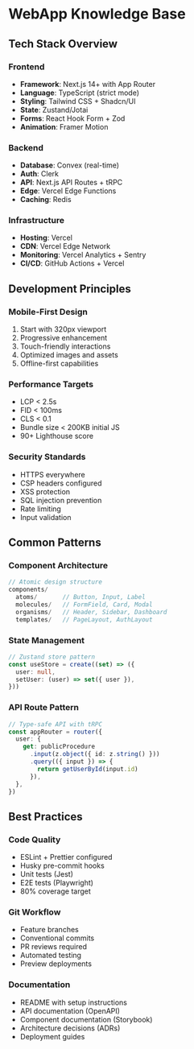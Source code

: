 # WebApp Knowledge Base

## Tech Stack Overview

### Frontend
- **Framework**: Next.js 14+ with App Router
- **Language**: TypeScript (strict mode)
- **Styling**: Tailwind CSS + Shadcn/UI
- **State**: Zustand/Jotai
- **Forms**: React Hook Form + Zod
- **Animation**: Framer Motion

### Backend
- **Database**: Convex (real-time)
- **Auth**: Clerk
- **API**: Next.js API Routes + tRPC
- **Edge**: Vercel Edge Functions
- **Caching**: Redis

### Infrastructure
- **Hosting**: Vercel
- **CDN**: Vercel Edge Network
- **Monitoring**: Vercel Analytics + Sentry
- **CI/CD**: GitHub Actions + Vercel

## Development Principles

### Mobile-First Design
1. Start with 320px viewport
2. Progressive enhancement
3. Touch-friendly interactions
4. Optimized images and assets
5. Offline-first capabilities

### Performance Targets
- LCP < 2.5s
- FID < 100ms
- CLS < 0.1
- Bundle size < 200KB initial JS
- 90+ Lighthouse score

### Security Standards
- HTTPS everywhere
- CSP headers configured
- XSS protection
- SQL injection prevention
- Rate limiting
- Input validation

## Common Patterns

### Component Architecture
```typescript
// Atomic design structure
components/
  atoms/       // Button, Input, Label
  molecules/   // FormField, Card, Modal
  organisms/   // Header, Sidebar, Dashboard
  templates/   // PageLayout, AuthLayout
```

### State Management
```typescript
// Zustand store pattern
const useStore = create((set) => ({
  user: null,
  setUser: (user) => set({ user }),
}))
```

### API Route Pattern
```typescript
// Type-safe API with tRPC
const appRouter = router({
  user: {
    get: publicProcedure
      .input(z.object({ id: z.string() }))
      .query(({ input }) => {
        return getUserById(input.id)
      }),
  },
})
```

## Best Practices

### Code Quality
- ESLint + Prettier configured
- Husky pre-commit hooks
- Unit tests (Jest)
- E2E tests (Playwright)
- 80% coverage target

### Git Workflow
- Feature branches
- Conventional commits
- PR reviews required
- Automated testing
- Preview deployments

### Documentation
- README with setup instructions
- API documentation (OpenAPI)
- Component documentation (Storybook)
- Architecture decisions (ADRs)
- Deployment guides